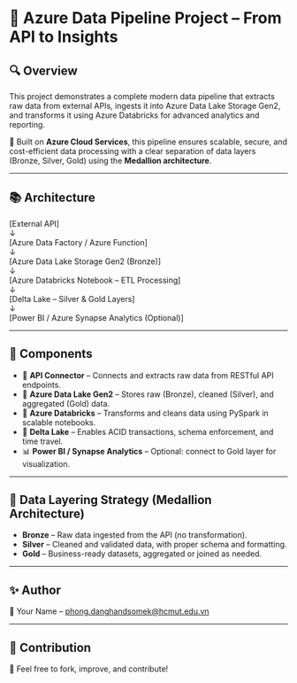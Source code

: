 # 🚀 Azure Data Pipeline Project – From API to Insights

## 🔍 Overview

This project demonstrates a complete modern data pipeline that extracts raw data from external APIs, ingests it into Azure Data Lake Storage Gen2, and transforms it using Azure Databricks for advanced analytics and reporting.

🔗 Built on **Azure Cloud Services**, this pipeline ensures scalable, secure, and cost-efficient data processing with a clear separation of data layers (Bronze, Silver, Gold) using the **Medallion architecture**.

---

## 📚 Architecture


[External API] <br>
↓ <br>
[Azure Data Factory / Azure Function] <br>
↓ <br>
[Azure Data Lake Storage Gen2 (Bronze)] <br>
↓ <br>
[Azure Databricks Notebook – ETL Processing] <br>
↓ <br>
[Delta Lake – Silver & Gold Layers] <br>
↓ <br>
[Power BI / Azure Synapse Analytics (Optional)]

---

## 🧱 Components

- 🔗 **API Connector** – Connects and extracts raw data from RESTful API endpoints.
- 💾 **Azure Data Lake Gen2** – Stores raw (Bronze), cleaned (Silver), and aggregated (Gold) data.
- 🧠 **Azure Databricks** – Transforms and cleans data using PySpark in scalable notebooks.
- 💼 **Delta Lake** – Enables ACID transactions, schema enforcement, and time travel.
- 📊 **Power BI / Synapse Analytics** – Optional: connect to Gold layer for visualization.

---

## 📐 Data Layering Strategy (Medallion Architecture)

- **Bronze** – Raw data ingested from the API (no transformation).
- **Silver** – Cleaned and validated data, with proper schema and formatting.
- **Gold** – Business-ready datasets, aggregated or joined as needed.

---

## ✨ Author

📸 Your Name – <phong.danghandsomek@hcmut.edu.vn>

---

## 🤝 Contribution

💬 Feel free to fork, improve, and contribute!

